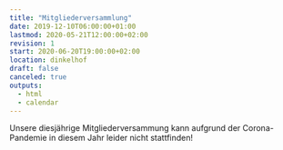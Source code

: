 ```yaml
---
title: "Mitgliederversammlung"
date: 2019-12-10T06:00:00+01:00
lastmod: 2020-05-21T12:00:00+02:00
revision: 1
start: 2020-06-20T19:00:00+02:00
location: dinkelhof
draft: false
canceled: true
outputs:
  - html
  - calendar
---
```

Unsere diesjährige Mitgliederversammung kann aufgrund der
Corona-Pandemie in diesem Jahr leider nicht stattfinden! 
